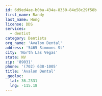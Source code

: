 ```yaml
---
id: 6d9ed4ae-b0ba-434a-8330-84e58c29f58b
first_name: Randy
last_name: Hong
license: DDS
services:
  - dentist
category: Dentists
org_name: 'Avalon Dental'
address: '5465 Simmons St'
city: 'North Las Vegas'
state: NV
zip: '89031'
phone: '(702) 638-1005'
title: 'Avalon Dental'
_geoloc:
  lat: 36.2331
  lng: -115.18
---
```

